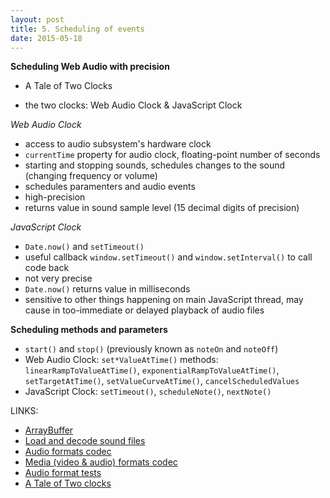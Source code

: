 ```yaml
---
layout: post
title: 5. Scheduling of events
date: 2015-05-18
---
```


**Scheduling Web Audio with precision**
- A Tale of Two Clocks

- the two clocks: Web Audio Clock & JavaScript Clock

*Web Audio Clock*

- access to audio subsystem's hardware clock
- `currentTime` property for audio clock, floating-point number of seconds
- starting and stopping sounds, schedules changes to the sound (changing frequency or volume)
- schedules paramenters and audio events
- high-precision
- returns value in sound sample level (15 decimal digits of precision)

*JavaScript Clock*

- `Date.now()` and `setTimeout()`
- useful callback `window.setTimeout()` and `window.setInterval()` to call code back
- not very precise
- `Date.now()` returns value in milliseconds
- sensitive to other things happening on main JavaScript thread, may cause in too-immediate or delayed playback of audio files

**Scheduling methods and parameters**

- `start()` and `stop()` (previously known as `noteOn` and `noteOff`)
- Web Audio Clock: `set*ValueAtTime()` methods: `linearRampToValueAtTime()`, `exponentialRampToValueAtTime()`, `setTargetAtTime()`, `setValueCurveAtTime()`, `cancelScheduledValues`
- JavaScript Clock: `setTimeout()`, `scheduleNote()`, `nextNote()`


LINKS:

- [ArrayBuffer](https://developer.mozilla.org/en-US/docs/Web/JavaScript/Reference/Global_Objects/ArrayBuffer)
- [Load and decode sound files](http://www.html5rocks.com/en/tutorials/webaudio/intro/#toc-load)
- [Audio formats codec](http://en.wikipedia.org/wiki/HTML5_Audio#Supported_audio_coding_formats)
- [Media (video & audio) formats codec](https://developer.mozilla.org/en-US/docs/Web/HTML/Supported_media_formats)
- [Audio format tests](http://hpr.dogphilosophy.net/test/)
- [A Tale of Two clocks](http://www.html5rocks.com/en/tutorials/audio/scheduling/)
